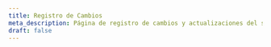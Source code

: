 ```yaml
---
title: Registro de Cambios
meta_description: Página de registro de cambios y actualizaciones del sitio web
draft: false
---
```

